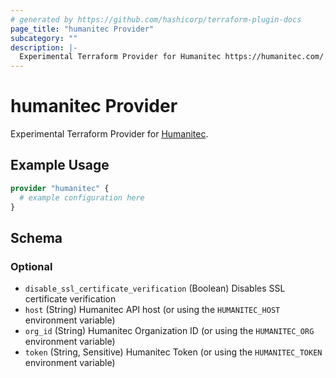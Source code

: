 ```yaml
---
# generated by https://github.com/hashicorp/terraform-plugin-docs
page_title: "humanitec Provider"
subcategory: ""
description: |-
  Experimental Terraform Provider for Humanitec https://humanitec.com/.
---
```


# humanitec Provider

Experimental Terraform Provider for [Humanitec](https://humanitec.com/).

## Example Usage

```terraform
provider "humanitec" {
  # example configuration here
}
```

<!-- schema generated by tfplugindocs -->
## Schema

### Optional

- `disable_ssl_certificate_verification` (Boolean) Disables SSL certificate verification
- `host` (String) Humanitec API host (or using the `HUMANITEC_HOST` environment variable)
- `org_id` (String) Humanitec Organization ID (or using the `HUMANITEC_ORG` environment variable)
- `token` (String, Sensitive) Humanitec Token (or using the `HUMANITEC_TOKEN` environment variable)
